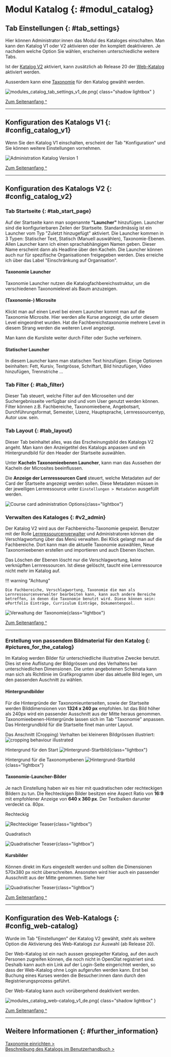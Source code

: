 # Modul Katalog {: #modul_catalog}

## Tab Einstellungen {: #tab_settings}

Hier können Administrator:innen das Modul des Kataloges einschalten. Man kann den Katalog V1 oder V2 aktivieren oder ihn komplett deaktivieren. Je nachdem welche Option Sie wählen, erscheinen unterschiedliche weitere Tabs.

Ist der [Katalog V2](#config_catalog_v2) aktiviert, kann zusätzlich ab Release 20 der [Web-Katalog](#config_web-catalog) aktiviert werden. 

Ausserdem kann eine [Taxonomie](Modules_Taxonomy.de.md) für den Katalog gewählt werden.

![modules_catalog_tab_settings_v1_de.png](assets/modules_catalog_tab_settings_v1_de.png){ class="shadow lightbox" }

[Zum Seitenanfang ^](#modul_catalog)

---


## Konfiguration des Katalogs V1 {: #config_catalog_v1}

Wenn Sie den Katalog V1 einschalten, erscheint der Tab "Konfiguration" und Sie können weitere Einstellungen vornehmen. 

![Administration Katalog Version 1](assets/Admin_KatalogV1.png)
    
[Zum Seitenanfang ^](#modul_catalog)

---


## Konfiguration des Katalogs V2 {: #config_catalog_v2}

### Tab Startseite {: #tab_start_page}

Auf der Startseite kann man sogenannte **"Launcher"** hinzufügen. Launcher sind die konfigurierbaren Zeilen der Startseite. Standardmässig ist ein Launcher vom Typ "Zuletzt hinzugefügt" aktiviert. Die Launcher kommen in 3 Typen: Statischer Text, Statisch (Manuell auswählen), Taxonomie-Ebenen.
Allen Launcher kann ich einen sprachabhängigen Namen geben. Dieser Name erscheint dann als Headline über den Kacheln. Die Launcher können auch nur für spezifische Organisationen freigegeben werden. Dies erreiche ich über das Label "Einschränkung auf Organisation".

#### Taxonomie Launcher

Taxonomie Launcher nutzen die Katalogfachbereichsstruktur, um die verschiedenen Taxonomielevel als Baum anzuzeigen.

#### (Taxonomie-) Microsite

Klickt man auf einen Level bei einem Launcher kommt man auf die Taxonomie Microsite. Hier werden alle Kurse angezeigt, die unter diesem Level eingeordnet wurden. Hat die Fachbereichstaxonomie mehrere Level in diesem Strang werden die weiteren Level angezeigt.

Man kann die Kursliste weiter durch Filter oder Suche verfeinern.

#### Statischer Launcher

In diesem Launcher kann man statischen Text hinzufügen. Einige Optionen beinhalten: Fett, Kursiv, Textgrösse, Schriftart, Bild hinzufügen, Video hinzufügen, Trennstriche ...

### Tab Filter {: #tab_filter}

Dieser Tab steuert, welche Filter auf den Microseiten und der Suchergebnisseite verfügbar sind und vom User genutzt werden können. Filter können z.B. Fachbereiche, Taxonomieebene, Angebotsart, Durchführungsformat, Semester, Lizenz, Hauptsprache, Lernressourcentyp, Autor usw. sein. 

### Tab Layout {: #tab_layout}

Dieser Tab beinhaltet alles, was das Erscheinungsbild des Katalogs V2 angeht. Man kann den Anzeigetitel des Katalogs anpassen und ein Hintergrundbild für den Header der Startseite auswählen.

Unter **Kacheln Taxonomieebenen Launcher**, kann man das Aussehen der Kacheln der Microsites beeinflussen.

Die **Anzeige der Lernressourcen Card** steuert, welche Metadaten auf der Card der Startseite angezeigt werden sollen. Diese Metadaten müssen in der jeweiligen Lernressource unter `Einstellungen > Metadaten` ausgefüllt werden.

![Course card administration Options](assets/course-card-admin.de.jpg){class="lightbox"}

### Verwalten des Kataloges {: #v2_admin}

Der Katalog V2 wird aus der Fachbereichs-Taxonomie gespeist. Benutzer mit der Rolle [Lernressourcenverwalter](../../manual_user/basic_concepts/Roles_Rights.de.md) und Administratoren können die Verschlagwortung über das Menü verwalten.
Bei Klick gelangt man auf die Fachbereiche. Dort kann man die aktuelle Taxonomie auswählen, Neue Taxonomieebenen erstellen und importieren und auch Ebenen löschen.

Das Löschen der Ebenen löscht nur die Verschlagwortung, keine verknüpften Lernressourcen. Ist diese gelöscht, taucht eine Lernressource nicht mehr im Katalog auf.

!!! warning "Achtung"

    Die Fachbereiche, Verschlagwortung, Taxonomie die man als Lernressourcenverwalter bearbeiten kann, kann auch andere Bereiche betreffen, in denen die Taxonomie benutzt wird. Diese können sein: ePortfolio Einträge, Curriculum Einträge, Dokumentenpool.

![Verwaltung der Taxonomie](assets/taxonomy-management.de.jpg){class="lightbox"}

[Zum Seitenanfang ^](#modul_catalog)

---


### Erstellung von passendem Bildmaterial für den Katalog {: #pictures_for_the_catalog}

Im Katalog werden Bilder für unterschiedliche illustrative Zwecke benutzt. Dies ist eine Auflistung der Bildgrössen und des Verhaltens bei unterschiedlichen Dimensionen. Die unten angebotenen Schemata kann man sich als Richtlinie im Grafikprogramm über das aktuelle Bild legen, um den passenden Auschnitt zu wählen.

#### Hintergrundbilder

Für die Hintergründe der Taxonomieunterseiten, sowie der Startseite werden Bilddimensionen von **1324 x 240 px** empfohlen. Ist das Bild höher als 240px wird ein passender Ausschnitt aus der Mitte heraus genommen.
Taxonomieebenen-Hintergründe lassen sich im Tab "Taxonomie" anpassen.
Das Hintergrundbild für die Startseite finet man unter Layout.

Das Anschnitt (Cropping) Verhalten bei kleineren Bildgrössen illustriert:
![cropping behaviour illustrated](assets/catalog_cropping.png)

Hintergrund für den Start
![Hintergrund-Startbild](assets/catalog_background_start.png){class="lightbox"}

Hintergrund für die Taxonomyebenen
![Hintergrund-Startbild](assets/catalog_background_taxonomy.png){class="lightbox"}

#### Taxonomie-Launcher-Bilder
Je nach Einstellung haben wir es hier mit quadratischen oder rechteckigen Bildern zu tun.
Die Rechteckigen Bilder besitzen eine Aspect Ratio von **16:9** mit empfohlener Anzeige von **640 x 360 px**. Der Textbalken darunter verdeckt ca. 80px.

Rechteckig

![Rechteckiger Teaser](assets/catalog_taxteaser.png){class="lightbox"}

Quadratisch

![Quadratischer Teaser](assets/catalog_taxteaser_square.png){class="lightbox"}

#### Kursbilder

Können direkt im Kurs eingestellt werden und sollten die Dimensionen 570x380 px nicht überschreiten. Ansonsten wird hier auch ein passender Ausschnitt aus der Mitte genommen. Siehe hier

![Quadratischer Teaser](assets/catalog_course.png){class="lightbox"}

[Zum Seitenanfang ^](#modul_catalog)

---

## Konfiguration des Web-Katalogs {: #config_web-catalog}

Wurde im Tab "Einstellungen" der Katalog V2 gewählt, steht als weitere Option die Aktivierung des Web-Katalogs zur Auswahl (ab Release 20).

Der Web-Katalog ist ein nach aussen gespiegelter Katalog, auf den auch Personen zugreifen können, die noch nicht in OpenOlat registriert sind. Deshalb kann auch ein Link auf der Login-Seite eingerichtet werden, so dass der Web-Katalog ohne Login aufgerufen werden kann. Erst bei Buchung eines Kurses werden die Besucher:innen dann durch den Registrierungsprozess geführt.

Der Web-Katalog kann auch vorübergehend deaktiviert werden.

![modules_catalog_web-catalog_v1_de.png](assets/modules_catalog_web-catalog_v1_de.png){ class="shadow lightbox" }

[Zum Seitenanfang ^](#modul_catalog)


---

## Weitere Informationen {: #further_information}

[Taxonomie einrichten >](Modules_Taxonomy.de.md)<br>
[Beschreibung des Katalogs im Benutzerhandbuch >](../../manual_user/area_modules/catalog2.0.de.md)<br>


